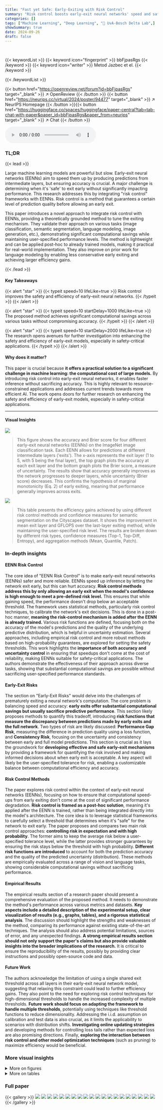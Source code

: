 ```yaml
---
title: "Fast yet Safe: Early-Exiting with Risk Control"
summary: "Risk control boosts early-exit neural networks' speed and safety by ensuring accurate predictions before exiting early, achieving substantial computational savings across diverse tasks."
categories: []
tags: ["Machine Learning", "Deep Learning", "🏢 UvA-Bosch Delta Lab",]
showSummary: true
date: 2024-09-26
draft: false
---
```


<br>

{{< keywordList >}}
{{< keyword icon="fingerprint" >}} bbFjpasRgs {{< /keyword >}}
{{< keyword icon="writer" >}} Metod Jazbec et el. {{< /keyword >}}
 
{{< /keywordList >}}

{{< button href="https://openreview.net/forum?id=bbFjpasRgs" target="_blank" >}}
↗ OpenReview
{{< /button >}}
{{< button href="https://neurips.cc/virtual/2024/poster/94477" target="_blank" >}}
↗ NeurIPS Homepage
{{< /button >}}{{< button href="https://huggingface.co/spaces/huggingface/paper-central?tab=tab-chat-with-paper&paper_id=bbFjpasRgs&paper_from=neurips" target="_blank" >}}
↗ Chat
{{< /button >}}



<audio controls>
    <source src="https://ai-paper-reviewer.com/bbFjpasRgs/podcast.wav" type="audio/wav">
    Your browser does not support the audio element.
</audio>


### TL;DR


{{< lead >}}

Large machine learning models are powerful but slow. Early-exit neural networks (EENNs) aim to speed them up by producing predictions from intermediate layers, but ensuring accuracy is crucial.  A major challenge is determining when it's 'safe' to exit early without significantly impacting performance. This research addresses this by integrating "risk control" frameworks with EENNs.  Risk control is a method that guarantees a certain level of prediction quality before allowing an early exit. 

This paper introduces a novel approach to integrate risk control with EENNs, providing a theoretically grounded method to tune the exiting mechanism. They validate their approach on various tasks (image classification, semantic segmentation, language modeling, image generation, etc.), demonstrating significant computational savings while maintaining user-specified performance levels.  The method is lightweight and can be applied post-hoc to already trained models, making it practical for real-world implementation.  They also improve on prior work for language modeling by enabling less conservative early exiting and achieving larger efficiency gains.

{{< /lead >}}


#### Key Takeaways

{{< alert "star" >}}
{{< typeit speed=10 lifeLike=true >}} Risk control improves the safety and efficiency of early-exit neural networks. {{< /typeit >}}
{{< /alert >}}

{{< alert "star" >}}
{{< typeit speed=10 startDelay=1000 lifeLike=true >}} The proposed method achieves significant computational savings across various tasks without compromising accuracy. {{< /typeit >}}
{{< /alert >}}

{{< alert "star" >}}
{{< typeit speed=10 startDelay=2000 lifeLike=true >}} The research opens avenues for further investigation into enhancing the safety and efficiency of early-exit models, especially in safety-critical applications. {{< /typeit >}}
{{< /alert >}}

#### Why does it matter?
This paper is crucial because **it offers a practical solution to a significant challenge in machine learning: the computational cost of large models.** By introducing risk control into early-exit neural networks, it enables faster inference without sacrificing accuracy. This is highly relevant to resource-constrained applications and addresses current trends towards more efficient AI. The work opens doors for further research on enhancing the safety and efficiency of early-exit models, especially in safety-critical applications.

------
#### Visual Insights



![](https://ai-paper-reviewer.com/bbFjpasRgs/figures_3_1.jpg)

> This figure shows the accuracy and Brier score for four different early-exit neural networks (EENNs) on the ImageNet image classification task.  Each EENN allows for predictions at different intermediate layers ('exits'). The x-axis represents the exit layer (1 to 5, with 5 being the final layer), the top graph plots the accuracy at each exit layer and the bottom graph plots the Brier score, a measure of uncertainty. The results show that accuracy generally improves as the network progresses to deeper layers, while uncertainty (Brier score) decreases. This confirms the hypothesis of marginal monotonicity (Eq. 2) of early exiting, meaning that performance generally improves across exits.





![](https://ai-paper-reviewer.com/bbFjpasRgs/tables_7_1.jpg)

> This table presents the efficiency gains achieved by using different risk control methods and confidence measures for semantic segmentation on the Cityscapes dataset.  It shows the improvement in mean exit layer and GFLOPS over the last-layer exiting method, while maintaining the user-specified risk level. The results are broken down by different risk types, confidence measures (Top-1, Top-Diff, Entropy), and aggregation methods (Mean, Quantile, Patch).





### In-depth insights


#### EENN Risk Control
The core idea of "EENN Risk Control" is to make early-exit neural networks (EENNs) safer and more reliable.  EENNs speed up inference by letting the network exit early, but this can hurt accuracy. **Risk control methods address this by only allowing an early exit when the model's confidence is high enough to meet a pre-defined risk level.** This ensures that while gaining speed, the performance doesn't drop below an acceptable threshold.  The framework uses statistical methods, particularly risk control techniques, to calibrate the network's exit decisions.  This is done in a post-hoc manner, **meaning the risk-control mechanism is added after the EENN is already trained.** Various risk functions are defined, focusing both on the accuracy of the model's predictions and the quality of the underlying predictive distribution, which is helpful in uncertainty estimation. Several approaches, including empirical risk control and more robust methods based on high-probability guarantees, are explored for setting the safety thresholds. This work highlights the **importance of both accuracy and uncertainty control** in ensuring that speedups don't come at the cost of reliability, making EENNs suitable for safety-critical applications.  The authors demonstrate the effectiveness of their approach across diverse tasks, showing that substantial computational savings are possible without sacrificing user-specified performance standards.

#### Early-Exit Risks
The section on "Early-Exit Risks" would delve into the challenges of prematurely exiting a neural network's computation.  The core problem is balancing speed and accuracy: **early exits offer substantial computational savings but usually sacrifice predictive performance**.  This section likely proposes methods to quantify this tradeoff, introducing **risk functions that measure the discrepancy between predictions made by early exits and the full network**. Two types of risk are likely discussed: **Performance Gap Risk**, measuring the difference in prediction quality using a loss function, and **Consistency Risk**, focusing on the uncertainty and consistency between early and full model predictions.  This section is crucial as it lays the groundwork for **developing effective and safe early-exit mechanisms** by providing a framework for quantifying the risk involved and making informed decisions about when early exit is acceptable.  A key aspect will likely be the user-specified tolerance for risk, enabling a customizable balance between computational efficiency and accuracy.

#### Risk Control Methods
The paper explores risk control within the context of early-exit neural networks (EENNs), focusing on how to ensure that computational speed-ups from early exiting don't come at the cost of significant performance degradation.  **Risk control is framed as a post-hoc solution**, meaning it's applied after the EENN is trained, rather than being integrated directly into the model's architecture.  The core idea is to leverage statistical frameworks to carefully select a threshold that determines when it's "safe" for the network to exit early.  The paper proposes and compares two main risk control approaches: **controlling risk in expectation and with high probability**. The former aims to keep the average risk below a user-specified tolerance level, while the latter provides stronger guarantees by ensuring the risk stays below the threshold with high probability.  **Different risk functions are introduced** to account for both the prediction accuracy and the quality of the predicted uncertainty (distribution). These methods are empirically evaluated across a range of vision and language tasks, showing considerable computational savings without sacrificing performance.

#### Empirical Results
The empirical results section of a research paper should present a comprehensive evaluation of the proposed method.  It needs to demonstrate the method's performance across various metrics and datasets.  **Key aspects include a detailed description of the experimental setup, clear visualization of results (e.g., graphs, tables), and a rigorous statistical analysis**.  The discussion should highlight the strengths and weaknesses of the method, comparing its performance against existing state-of-the-art techniques. The analysis should also address potential limitations, sources of error, and any unexpected findings.  **A strong empirical results section should not only support the paper's claims but also provide valuable insights into the broader implications of the research.**  It is critical to ensure the reproducibility of the results, possibly by providing clear instructions and possibly open-source code and data.

#### Future Work
The authors acknowledge the limitation of using a single shared exit threshold across all layers in their early-exit neural network model, suggesting that relaxing this constraint could lead to further efficiency gains.  They also point to the need for exploring risk control techniques for high-dimensional thresholds to handle the increased complexity of multiple thresholds.  **Future work should focus on adapting the framework to handle multiple thresholds**, potentially using techniques like threshold functions to reduce dimensionality. Addressing the i.i.d. assumption on calibration and test data is also crucial, as it limits the applicability to scenarios with distribution shifts. **Investigating online updating strategies** and developing methods for controlling loss tails rather than expected loss are also promising directions.  Finally,  **exploring the interaction between risk control and other model optimization techniques** (such as pruning) to maximize efficiency would be beneficial.


### More visual insights

<details>
<summary>More on figures
</summary>


![](https://ai-paper-reviewer.com/bbFjpasRgs/figures_5_1.jpg)

> This figure compares the performance of three different risk control methods (LTT, UCB, and CRC) for early-exiting in a text summarization task.  The top panel shows the test risk, a measure of how well the model performs relative to a fully computed model, while the bottom panel shows the efficiency gains,  measured by the average number of layers processed before exiting. The results indicate that the UCB method offers better efficiency gains than the LTT method while maintaining the same level of risk control.


![](https://ai-paper-reviewer.com/bbFjpasRgs/figures_6_1.jpg)

> This figure displays the empirical test risk and efficiency gains for four different early-exit models (MSDNet, DVIT, L2W-DEN, Dyn-Perc) across four different risk types and various risk levels (ε) on the ImageNet dataset.  The top row shows the test risk, demonstrating that risk control is achieved across all models, risk types and levels.  The bottom row illustrates the efficiency gains (in terms of reduced computation), highlighting that substantial computational savings are achieved while maintaining the specified risk levels, whether controlled in expectation or with high probability.


![](https://ai-paper-reviewer.com/bbFjpasRgs/figures_7_1.jpg)

> This figure demonstrates the early-exiting mechanism of the proposed method on the Cityscapes dataset. It shows two example images, one with an early exit and one with a late exit. For each example, it displays the ground truth segmentation mask, the confidence map at the first and last model layers, and the Brier loss difference between the first and last layers stratified across the different exit layers.  The left panel provides boxplots summarizing the Brier loss difference across all samples for each exit layer.  The right panel visually shows the confidence maps for the early and late exits, compared to the ground truth.


![](https://ai-paper-reviewer.com/bbFjpasRgs/figures_8_1.jpg)

> This figure shows the results of applying early-exit diffusion with the DeeDiff model on the CIFAR dataset.  The left side displays generated images at various risk levels (ϵ), demonstrating how image quality degrades as the risk tolerance increases. The right side presents graphs illustrating that the empirical test risk is successfully controlled across different risk levels using both CRC and UCB risk control methods.  The top graph shows that the risk increases with less stringent thresholds.  The bottom graph shows that the average exit point decreases with higher risk levels, indicating more computational savings but a possible trade-off in image quality.


![](https://ai-paper-reviewer.com/bbFjpasRgs/figures_9_1.jpg)

> This figure shows the empirical test risk and efficiency gains for the BiLD model, a soft speculative decoding method for large language models, when applying risk control to the rollback threshold. The upper plot shows how the test risk increases with the risk level (epsilon) for different risk control methods (CRC, UCB, and LTT). The lower plot demonstrates the speedup in samples per second achieved by each method. The results indicate that UCB outperforms LTT in terms of efficiency gains while maintaining the same level of risk control.


![](https://ai-paper-reviewer.com/bbFjpasRgs/figures_18_1.jpg)

> The figure compares three different risk control approaches (CRC, UCB, and LTT) for early-exit neural networks on the CNN/DM dataset.  It shows how the choice of loss function and the method for risk control affect the relationship between the risk level and the model's performance.  Specifically, the figure demonstrates that using the zero-bounded loss (max{l(λ) - l(1), 0}) results in more conservative early-exiting compared to using the unrestricted loss (l(λ) - l(1)), which is particularly noticeable for the LTT method.  The figure's three panels visualize the empirical risk, test risk, and average exit layer across different risk levels. The results highlight that methods capable of handling negative losses (CRC and UCB) achieve better efficiency gains while maintaining a controlled risk.


![](https://ai-paper-reviewer.com/bbFjpasRgs/figures_21_1.jpg)

> This figure shows the results of applying different risk control methods (CRC and UCB) to various early-exit neural networks for image classification on the ImageNet dataset. The top row displays the test risk for different risk levels (epsilon) and risk types (performance gap and consistency). The bottom row shows the efficiency gains (in terms of reduced number of layers evaluated) for the same settings. The results demonstrate that the proposed risk control approaches successfully control the test risk while achieving significant computational savings.


![](https://ai-paper-reviewer.com/bbFjpasRgs/figures_23_1.jpg)

> This figure shows the empirical test risk and efficiency gains for various early-exit models on the ImageNet dataset using different risk control methods.  The top row displays the test risk for four different risk measures (Performance Gap for predictions and distributions, Consistency Risk for predictions and distributions) at various risk levels (epsilon). The bottom row presents the corresponding efficiency gains (reduction in the number of layers needed for inference). The results demonstrate that the proposed risk control methods effectively maintain the desired risk level across models and risk types while achieving substantial computational savings.


![](https://ai-paper-reviewer.com/bbFjpasRgs/figures_23_2.jpg)

> This figure displays the empirical test risk and efficiency gains for four different early-exit models on the ImageNet dataset.  The top row shows the test risk for four different risk measures (performance gap risk for predictions, performance gap risk for distributions, consistency risk for predictions, and consistency risk for distributions) and varying risk levels (epsilon). The bottom row shows the corresponding efficiency gains, represented by the average exit layer. The results demonstrate that the test risk is controlled across all models, risk types, and risk levels, and that substantial efficiency gains are achieved despite the strong risk control guarantees.


![](https://ai-paper-reviewer.com/bbFjpasRgs/figures_25_1.jpg)

> This figure displays the results of applying different risk control methods (CRC, UCB, LTT) to early-exit language models for text summarization and question answering tasks. The top row shows the test risk, while the bottom row displays the efficiency gains. The results show that UCB outperforms LTT, offering greater efficiency gains while maintaining similar levels of risk control.


![](https://ai-paper-reviewer.com/bbFjpasRgs/figures_25_2.jpg)

> This figure compares the performance of three different confidence measures (state saturation, meta-classifier, and softmax) for the CALM model in text summarization tasks.  It evaluates the risk control and efficiency gains using different risk control frameworks (CRC, UCB, and LTT) across various risk levels. The results demonstrate that the proposed CRC and UCB methods consistently achieve better efficiency gains compared to LTT, while maintaining the desired level of risk control, across all the confidence measures.


![](https://ai-paper-reviewer.com/bbFjpasRgs/figures_26_1.jpg)

> This figure shows the results of early-exit diffusion using the DeeDiff model on the CIFAR dataset.  The left side displays generated images for different risk control levels (ε). As ε increases, the quality of the generated images decreases, demonstrating the trade-off between computational efficiency and image quality. The right side shows that the empirical test risk is controlled for both CRC and UCB methods, indicating that the proposed risk control framework successfully maintains the desired level of risk, even with early exits.


</details>




<details>
<summary>More on tables
</summary>


![](https://ai-paper-reviewer.com/bbFjpasRgs/tables_19_1.jpg)
> This table presents the efficiency gains achieved by different Early-Exit Neural Networks (EENNs) on the ImageNet dataset when employing risk control methods.  It shows the relative improvement in the average exit layer (and thus computational savings) for various risk levels (epsilon) and calibration set sizes, using two different risk control approaches (CRC and UCB).  The table is separated into four parts, each illustrating a combination of risk metric (performance gap or consistency) and risk control method.

![](https://ai-paper-reviewer.com/bbFjpasRgs/tables_22_1.jpg)
> This table shows the efficiency gains achieved by different early-exit neural network models on the ImageNet dataset for various risk control levels.  The efficiency gains are measured as the relative improvement in the mean exit layer compared to a full network evaluation. The table considers different risk metrics and model architectures, providing a comprehensive evaluation of the proposed risk control method's effectiveness.

![](https://ai-paper-reviewer.com/bbFjpasRgs/tables_22_2.jpg)
> This table shows the efficiency gains achieved by different Early-Exit Neural Networks (EENNs) on the ImageNet dataset when employing risk control methods.  The gains are presented as the percentage improvement in the average exit layer compared to a model using the full network.  Two risk control methods are compared: Conformal Risk Control (CRC) and Upper Confidence Bound (UCB), each tested with calibration set sizes of 100 and 1000.  The table is broken down by risk type (performance gap and consistency, both for predictions and distributions), and shows the results for different risk levels (0.01 and 0.05).

![](https://ai-paper-reviewer.com/bbFjpasRgs/tables_22_3.jpg)
> This table shows the efficiency gains achieved by different Early-Exit Neural Networks (EENNs) on the ImageNet dataset when using risk control.  The efficiency is measured as the relative improvement in the mean exit layer compared to a full network. Two risk control methods, CRC and UCB, are compared at two different calibration set sizes (n=100 and n=1000).  Results for low risk levels (0.01 and 0.05) are highlighted, as these are more relevant in practical applications.

![](https://ai-paper-reviewer.com/bbFjpasRgs/tables_22_4.jpg)
> This table presents the efficiency gains achieved by different early-exit neural networks (EENNs) on the ImageNet dataset.  The gains are calculated as the relative improvement in the mean exit layer compared to a full model, after applying risk control techniques (CRC and UCB) to manage the risk of early-exiting.  Results are shown for different risk levels (epsilon) and calibration set sizes.  The focus is on small risk levels (0.01 and 0.05) which are more relevant to practical applications.

![](https://ai-paper-reviewer.com/bbFjpasRgs/tables_24_1.jpg)
> This table presents the efficiency gains achieved by using the proposed risk control method for semantic segmentation on the Cityscapes dataset.  It shows the improvements in terms of mean exit layer and GFLOPS, categorized by different risk types, confidence measures, and risk levels. The results demonstrate the effectiveness of the method while maintaining controlled risk levels. 

![](https://ai-paper-reviewer.com/bbFjpasRgs/tables_24_2.jpg)
> This table presents the efficiency gains achieved using different risk control strategies for semantic segmentation on the Cityscapes dataset.  It shows the improvement in terms of the average number of layers processed and the number of floating-point operations (FLOPS) compared to using the full model. Various risk levels, confidence measures, and risk types are used to assess the impact on efficiency. The test risk is consistently controlled in all scenarios.

![](https://ai-paper-reviewer.com/bbFjpasRgs/tables_24_3.jpg)
> This table presents the efficiency gains obtained from using different risk control methods and confidence measures for semantic segmentation on the Cityscapes dataset.  It shows improvements in mean exit layer and GFLOPS, indicating faster inference speeds while maintaining controlled risk levels.

![](https://ai-paper-reviewer.com/bbFjpasRgs/tables_24_4.jpg)
> This table presents the efficiency gains achieved by different early-exit neural network models on the ImageNet dataset when employing risk control methods.  It shows the relative improvement in the average exit layer (and thus computational speedup) compared to using the full model, for various risk levels (0.01 and 0.05) and different risk control techniques (CRC and UCB). The results are presented separately for different model architectures (MSDNet, DVIT, L2W-DEN, Dyn-Perc) and for two different calibration set sizes (n=100 and n=1000). The table demonstrates that substantial efficiency gains can be obtained even while maintaining the specified risk level.

</details>




### Full paper

{{< gallery >}}
<img src="https://ai-paper-reviewer.com/bbFjpasRgs/1.png" class="grid-w50 md:grid-w33 xl:grid-w25" />
<img src="https://ai-paper-reviewer.com/bbFjpasRgs/2.png" class="grid-w50 md:grid-w33 xl:grid-w25" />
<img src="https://ai-paper-reviewer.com/bbFjpasRgs/3.png" class="grid-w50 md:grid-w33 xl:grid-w25" />
<img src="https://ai-paper-reviewer.com/bbFjpasRgs/4.png" class="grid-w50 md:grid-w33 xl:grid-w25" />
<img src="https://ai-paper-reviewer.com/bbFjpasRgs/5.png" class="grid-w50 md:grid-w33 xl:grid-w25" />
<img src="https://ai-paper-reviewer.com/bbFjpasRgs/6.png" class="grid-w50 md:grid-w33 xl:grid-w25" />
<img src="https://ai-paper-reviewer.com/bbFjpasRgs/7.png" class="grid-w50 md:grid-w33 xl:grid-w25" />
<img src="https://ai-paper-reviewer.com/bbFjpasRgs/8.png" class="grid-w50 md:grid-w33 xl:grid-w25" />
<img src="https://ai-paper-reviewer.com/bbFjpasRgs/9.png" class="grid-w50 md:grid-w33 xl:grid-w25" />
<img src="https://ai-paper-reviewer.com/bbFjpasRgs/10.png" class="grid-w50 md:grid-w33 xl:grid-w25" />
<img src="https://ai-paper-reviewer.com/bbFjpasRgs/11.png" class="grid-w50 md:grid-w33 xl:grid-w25" />
<img src="https://ai-paper-reviewer.com/bbFjpasRgs/12.png" class="grid-w50 md:grid-w33 xl:grid-w25" />
<img src="https://ai-paper-reviewer.com/bbFjpasRgs/13.png" class="grid-w50 md:grid-w33 xl:grid-w25" />
<img src="https://ai-paper-reviewer.com/bbFjpasRgs/14.png" class="grid-w50 md:grid-w33 xl:grid-w25" />
<img src="https://ai-paper-reviewer.com/bbFjpasRgs/15.png" class="grid-w50 md:grid-w33 xl:grid-w25" />
<img src="https://ai-paper-reviewer.com/bbFjpasRgs/16.png" class="grid-w50 md:grid-w33 xl:grid-w25" />
<img src="https://ai-paper-reviewer.com/bbFjpasRgs/17.png" class="grid-w50 md:grid-w33 xl:grid-w25" />
<img src="https://ai-paper-reviewer.com/bbFjpasRgs/18.png" class="grid-w50 md:grid-w33 xl:grid-w25" />
<img src="https://ai-paper-reviewer.com/bbFjpasRgs/19.png" class="grid-w50 md:grid-w33 xl:grid-w25" />
<img src="https://ai-paper-reviewer.com/bbFjpasRgs/20.png" class="grid-w50 md:grid-w33 xl:grid-w25" />
{{< /gallery >}}